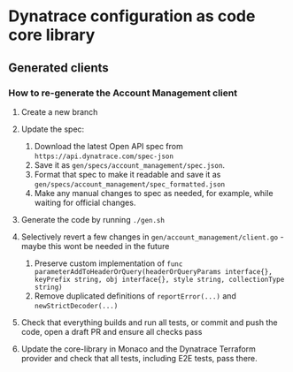 # Dynatrace configuration as code core library
## Generated clients

### How to re-generate the Account Management client

1. Create a new branch
2. Update the spec:
    1. Download the latest Open API spec from `https://api.dynatrace.com/spec-json` 
    2. Save it as `gen/specs/account_management/spec.json`.
    3. Format that spec to make it readable and save it as `gen/specs/account_management/spec_formatted.json`
    4. Make any manual changes to spec as needed, for example, while waiting for official changes.

3. Generate the code by running `./gen.sh` 
4. Selectively revert a few changes in `gen/account_management/client.go` - maybe this wont be needed in the future
    1. Preserve custom implementation of `func parameterAddToHeaderOrQuery(headerOrQueryParams interface{}, keyPrefix string, obj interface{}, style string, collectionType string)`
    2. Remove duplicated definitions of `reportError(...)` and `newStrictDecoder(...)`
5. Check that everything builds and run all tests, or commit and push the code, open a draft PR and ensure all checks pass
6. Update the core-library in Monaco and the Dynatrace Terraform provider and check that all tests, including E2E tests, pass there.
